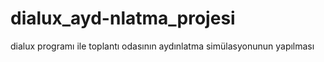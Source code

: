 # dialux_ayd-nlatma_projesi
dialux programı ile toplantı odasının aydınlatma simülasyonunun yapılması
